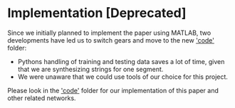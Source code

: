 # Implementation [Deprecated]

Since we initially planned to implement the paper using MATLAB, two developments have led us to switch gears and move to the new ['code'](https://github.com/msu-ml/17spr_wayman_mathew/tree/master/code) folder:

- Pythons handling of training and testing data saves a lot of time, given that we are synthesizing strings for one segment.
- We were unaware that we could use tools of our choice for this project.

Please look in the ['code'](https://github.com/msu-ml/17spr_wayman_mathew/tree/master/code) folder for our implementation of this paper and other related networks.
